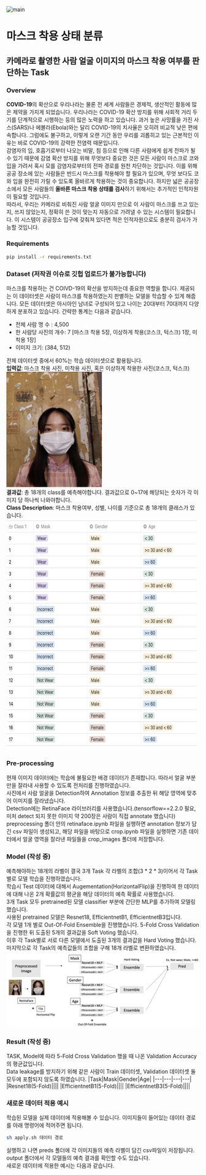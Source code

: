 ![main](https://user-images.githubusercontent.com/50396533/147069300-5038c779-faa4-404b-b1fd-e9e3896f06b4.png)
# 마스크 착용 상태 분류
## 카메라로 촬영한 사람 얼굴 이미지의 마스크 착용 여부를 판단하는 Task
### Overview
**COVID-19**의 확산으로 우리나라는 물론 전 세계 사람들은 경제적, 생산적인 활동에 많은 제약을 가지게 되었습니다. 우리나라는 COVID-19 확산 방지를 위해 사회적 거리 두기를 단계적으로 시행하는 등의 많은 노력을 하고 있습니다. 과거 높은 사망률을 가진 사스(SARS)나 에볼라(Ebola)와는 달리 COVID-19의 치사율은 오히려 비교적 낮은 편에 속합니다. 그럼에도 불구하고, 이렇게 오랜 기간 동안 우리를 괴롭히고 있는 근본적인 이유는 바로 COVID-19의 강력한 전염력 때문입니다.  
감염자의 입, 호흡기로부터 나오는 비말, 침 등으로 인해 다른 사람에게 쉽게 전파가 될 수 있기 때문에 감염 확산 방지를 위해 무엇보다 중요한 것은 모든 사람이 마스크로 코와 입을 가려서 혹시 모를 감염자로부터의 전파 경로를 원천 차단하는 것입니다. 이를 위해 공공 장소에 있는 사람들은 반드시 마스크를 착용해야 할 필요가 있으며, 무엇 보다도 코와 입을 완전히 가릴 수 있도록 올바르게 착용하는 것이 중요합니다. 하지만 넓은 공공장소에서 모든 사람들의 **올바른 마스크 착용 상태를 검사**하기 위해서는 추가적인 인적자원이 필요할 것입니다.  
따라서, 우리는 카메라로 비춰진 사람 얼굴 이미지 만으로 이 사람이 마스크를 쓰고 있는지, 쓰지 않았는지, 정확히 쓴 것이 맞는지 자동으로 가려낼 수 있는 시스템이 필요합니다. 이 시스템이 공공장소 입구에 갖춰져 있다면 적은 인적자원으로도 충분히 검사가 가능할 것입니다.  
### Requirements
```bash
pip install -r requirements.txt
```
### Dataset (저작권 이슈로 깃헙 업로드가 불가능합니다)
마스크를 착용하는 건 COIVD-19의 확산을 방지하는데 중요한 역할을 합니다. 제공되는 이 데이터셋은 사람이 마스크를 착용하였는지 판별하는 모델을 학습할 수 있게 해줍니다. 모든 데이터셋은 아시아인 남녀로 구성되어 있고 나이는 20대부터 70대까지 다양하게 분포하고 있습니다. 간략한 통계는 다음과 같습니다.  
- 전체 사람 명 수 : 4,500  
- 한 사람당 사진의 개수: 7 [마스크 착용 5장, 이상하게 착용(코스크, 턱스크) 1장, 미착용 1장]  
- 이미지 크기: (384, 512)
 
전체 데이터셋 중에서 60%는 학습 데이터셋으로 활용됩니다.  
**입력값**: 마스크 착용 사진, 미착용 사진, 혹은 이상하게 착용한 사진(코스크, 턱스크)  
<img src="https://github.com/pilkyuchoi/images/blob/main/mask_classification/mask_example.png" width="250" height="300">  
**결과값**: 총 18개의 class를 예측해야합니다. 결과값으로 0~17에 해당되는 숫자가 각 이미지 당 하나씩 나와야합니다.  
**Class Description**: 마스크 착용여부, 성별, 나이를 기준으로 총 18개의 클래스가 있습니다.  
<img src="https://github.com/pilkyuchoi/images/blob/ee0bf9cda119c56b2340a5f04a875313cc9b2a33/mask_classification/class_description.png" width="700" height="600">   
### Pre-processing  
현재 이미지 데이터에는 학습에 불필요한 배경 데이터가 존재합니다. 따라서 얼굴 부분만을 잘라내 사용할 수 있도록 전처리를 진행하였습니다.  
사진에서 사람 얼굴을 Detection하여 Annotation 정보를 추출한 뒤 해당 영역에 맞추어 이미지를 잘라냈습니다.  
Detection에는 RetinaFace 라이브러리를 사용했습니다.(tensorflow==2.2.0 필요, 미처 detect 되지 못한 이미지 약 200장은 사람이 직접 annotate 했습니다)  
preprocessing 폴더 안의 retinaface.ipynb 파일을 실행하면 annotation 정보가 담긴 csv 파일이 생성되고,
해당 파일을 바탕으로 crop.ipynb 파일을 실행하면 기존 데이터에서 얼굴 영역을 잘라낸 파일들을 crop_images 폴더에 저장합니다.
### Model (작성 중)
예측해야하는 18개의 라벨이 결국 3개 Task 각 라벨의 조합(3 * 2 * 3)이어서 각 Task별로 모델 학습을 진행하였습니다.  
학습시 Test 데이터에 대해서 Augementation(HorizontalFlip)을 진행하여 한 데이터에 대해 나온 2개 확률값의 평균을 해당 데이터의 예측 확률로 사용했습니다.  
3개 Task 모두 pretrained된 모델 classifier 부분에 간단한 MLP를 추가하여 모델링했습니다.  
사용된 pretrained 모델은 Resnet18, EfficientnetB1, EfficientnetB3입니다.  
각 모델 1개 별로 Out-Of-Fold Ensemble을 진행했습니다. 5-Fold Cross Validation을 진행한 뒤 도출된 5개의 결과값을 Soft Voting 했습니다.  
이후 각 Task별로 서로 다른 모델에서 도출된 3개의 결과값을 Hard Voting 했습니다.  
마지막으로 각 Task의 예측값들의 조합을 구해 18개 라벨로 변환하였습니다.  
<img src="https://github.com/pilkyuchoi/images/blob/main/mask_classification/mask_classification_model.png">

### Result (작성 중)
TASK, Model에 따라 5-Fold Cross Validation 했을 때 나온 Validation Accuracy의 평균값입니다.  
Data leakage를 방지하기 위해 같은 사람이 Train 데이터셋, Validation 데이터셋 둘 모두에 포함되지 않도록 하였습니다.
|Task|Mask|Gender|Age|
|---|---|---|---|
|Resnet18(5-Fold)||||
|EfficientnetB1(5-Fold)||||
|EfficientnetB3(5-Fold)||||

### 새로운 데이터 적용 예시
학습된 모델을 실제 데이터에 적용해볼 수 있습니다. 이미지들이 들어있는 데이터 경로를 아래 명령어에 적어주면 됩니다.
```bash
sh apply.sh 데이터 경로
```
실행하고 나면 preds 폴더에 각 이미지들의 예측 라벨이 담긴 csv파일이 저장됩니다.  
output 폴더에서 각 모델들의 예측 결과를 확인할 수도 있습니다.  
새로운 데이터에 적용한 예시는 다음과 같습니다.
